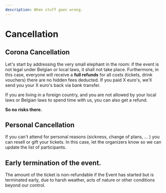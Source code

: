 ```yaml
---
description: When stuff goes wrong.
---
```


# Cancellation

## Corona Cancellation

Let's start by addressing the very small elephant in the room: if the event is not legal under Belgian or local laws, it shall not take place. Furthermore, in this case, everyone will receive a **full refunds** for all costs \(tickets, drink vouchers\) there are no hidden fees deducted. If you paid X euro's, we'll send you your X euro's back via bank transfer.

If you are living in a foreign country, and you are not allowed by your local laws or Belgian laws to spend time with us, you can also get a refund.

**So no risks there.**

## Personal Cancellation

If you can't attend for personal reasons \(sickness, change of plans, ... \) you can resell or gift your tickets. In this case, let the organizers know so we can update the list of participants.

## Early termination of the event.

The amount of the ticket is non-refundable if the Event has started but is terminated early, due to harsh weather, acts of nature or other conditions beyond our control.

